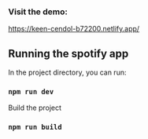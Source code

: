 ### Visit the demo:
https://keen-cendol-b72200.netlify.app/

## Running the spotify app
In the project directory, you can run:

### `npm run dev`

Build the project
### `npm run build`

